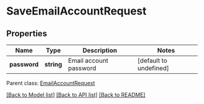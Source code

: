 
# SaveEmailAccountRequest

## Properties
Name | Type | Description | Notes
------------ | ------------- | ------------- | -------------
**password** | **string** | Email account password              | [default to undefined]

 Parent class: [EmailAccountRequest](EmailAccountRequest.md)

[[Back to Model list]](README.md#documentation-for-models) [[Back to API list]](README.md#documentation-for-api-endpoints) [[Back to README]](README.md)
